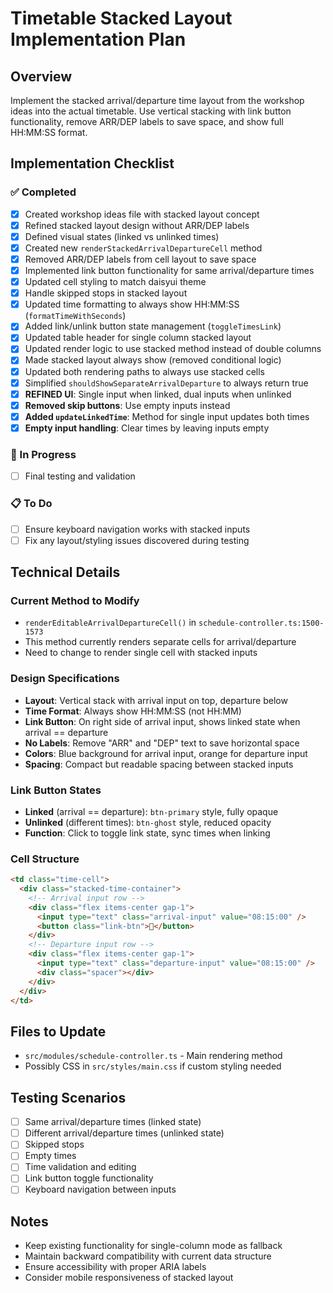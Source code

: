 # Timetable Stacked Layout Implementation Plan

## Overview
Implement the stacked arrival/departure time layout from the workshop ideas into the actual timetable. Use vertical stacking with link button functionality, remove ARR/DEP labels to save space, and show full HH:MM:SS format.

## Implementation Checklist

### ✅ Completed
- [x] Created workshop ideas file with stacked layout concept
- [x] Refined stacked layout design without ARR/DEP labels
- [x] Defined visual states (linked vs unlinked times)
- [x] Created new `renderStackedArrivalDepartureCell` method
- [x] Removed ARR/DEP labels from cell layout to save space
- [x] Implemented link button functionality for same arrival/departure times
- [x] Updated cell styling to match daisyui theme
- [x] Handle skipped stops in stacked layout
- [x] Updated time formatting to always show HH:MM:SS (`formatTimeWithSeconds`)
- [x] Added link/unlink button state management (`toggleTimesLink`)
- [x] Updated table header for single column stacked layout
- [x] Updated render logic to use stacked method instead of double columns
- [x] Made stacked layout always show (removed conditional logic)
- [x] Updated both rendering paths to always use stacked cells
- [x] Simplified `shouldShowSeparateArrivalDeparture` to always return true
- [x] **REFINED UI**: Single input when linked, dual inputs when unlinked
- [x] **Removed skip buttons**: Use empty inputs instead
- [x] **Added `updateLinkedTime`**: Method for single input updates both times
- [x] **Empty input handling**: Clear times by leaving inputs empty

### 🚧 In Progress
- [ ] Final testing and validation

### 📋 To Do
- [ ] Ensure keyboard navigation works with stacked inputs
- [ ] Fix any layout/styling issues discovered during testing

## Technical Details

### Current Method to Modify
- `renderEditableArrivalDepartureCell()` in `schedule-controller.ts:1500-1573`
- This method currently renders separate cells for arrival/departure
- Need to change to render single cell with stacked inputs

### Design Specifications
- **Layout**: Vertical stack with arrival input on top, departure below
- **Time Format**: Always show HH:MM:SS (not HH:MM)
- **Link Button**: On right side of arrival input, shows linked state when arrival == departure
- **No Labels**: Remove "ARR" and "DEP" text to save horizontal space
- **Colors**: Blue background for arrival input, orange for departure input
- **Spacing**: Compact but readable spacing between stacked inputs

### Link Button States
- **Linked** (arrival == departure): `btn-primary` style, fully opaque
- **Unlinked** (different times): `btn-ghost` style, reduced opacity
- **Function**: Click to toggle link state, sync times when linking

### Cell Structure
```html
<td class="time-cell">
  <div class="stacked-time-container">
    <!-- Arrival input row -->
    <div class="flex items-center gap-1">
      <input type="text" class="arrival-input" value="08:15:00" />
      <button class="link-btn">🔗</button>
    </div>
    <!-- Departure input row -->
    <div class="flex items-center gap-1">
      <input type="text" class="departure-input" value="08:15:00" />
      <div class="spacer"></div>
    </div>
  </div>
</td>
```

## Files to Update
- `src/modules/schedule-controller.ts` - Main rendering method
- Possibly CSS in `src/styles/main.css` if custom styling needed

## Testing Scenarios
- [ ] Same arrival/departure times (linked state)
- [ ] Different arrival/departure times (unlinked state)
- [ ] Skipped stops
- [ ] Empty times
- [ ] Time validation and editing
- [ ] Link button toggle functionality
- [ ] Keyboard navigation between inputs

## Notes
- Keep existing functionality for single-column mode as fallback
- Maintain backward compatibility with current data structure
- Ensure accessibility with proper ARIA labels
- Consider mobile responsiveness of stacked layout